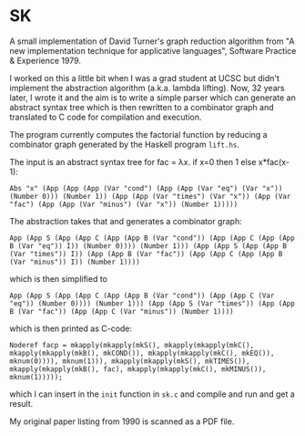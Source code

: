 # SK

A small implementation of David Turner's graph reduction algorithm from
"A new implementation technique for applicative languages", Software Practice
& Experience 1979.

I worked on this a little bit when I was a grad student at UCSC but didn't
implement the abstraction algorithm (a.k.a. lambda lifting).  Now, 32 years
later, I wrote it and 
the aim is to write a simple parser which can generate an abstract syntax tree
which is then rewritten to a combinator graph and translated to C code for
compilation and execution.

The program currently computes the factorial function by reducing a combinator
graph generated by the Haskell program `lift.hs`.

The input is an abstract syntax tree for fac = λx. if x=0 then 1 else x*fac(x-1):
```
Abs "x" (App (App (App (Var "cond") (App (App (Var "eq") (Var "x")) (Number 0))) (Number 1)) (App (App (Var "times") (Var "x")) (App (Var "fac") (App (App (Var "minus") (Var "x")) (Number 1)))))
```

The abstraction takes that and generates a combinator graph:
```
App (App S (App (App C (App (App B (Var "cond")) (App (App C (App (App B (Var "eq")) I)) (Number 0)))) (Number 1))) (App (App S (App (App B (Var "times")) I)) (App (App B (Var "fac")) (App (App C (App (App B (Var "minus")) I)) (Number 1))))
```

which is then simplified to
```
App (App S (App (App C (App (App B (Var "cond")) (App (App C (Var "eq")) (Number 0)))) (Number 1))) (App (App S (Var "times")) (App (App B (Var "fac")) (App (App C (Var "minus")) (Number 1))))
```

which is then printed as C-code:
```
Noderef facp = mkapply(mkapply(mkS(), mkapply(mkapply(mkC(), mkapply(mkapply(mkB(), mkCOND()), mkapply(mkapply(mkC(), mkEQ()), mknum(0)))), mknum(1))), mkapply(mkapply(mkS(), mkTIMES()), mkapply(mkapply(mkB(), fac), mkapply(mkapply(mkC(), mkMINUS()), mknum(1)))));
```

which I can insert in the `init` function in `sk.c` and compile and run and get a result.

My original paper listing from 1990 is scanned as a PDF file.
